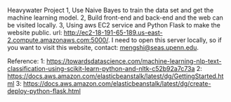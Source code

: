 Heavywater Project
1, Use Naive Bayes to train the data set and get the machine learning model.
2, Build front-end and back-end and the web can be visited locally.
3, Using aws EC2 service and Python Flask to make the website public. url: http://ec2-18-191-65-189.us-east-2.compute.amazonaws.com:5000/.
I need to open this server locally, so if you want to visit this website, contact: mengshi@seas.upenn.edu.

Reference:
1: https://towardsdatascience.com/machine-learning-nlp-text-classification-using-scikit-learn-python-and-nltk-c52b92a7c73a
2: https://docs.aws.amazon.com/elasticbeanstalk/latest/dg/GettingStarted.html
3: https://docs.aws.amazon.com/elasticbeanstalk/latest/dg/create-deploy-python-flask.html
